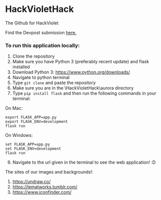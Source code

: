 # HackVioletHack
The Github for HackViolet

Find the Devpost submission <a href="https://devpost.com/software/aurora-aeu6v8">here.</a>
<br>

### To run this application locally:

1. Clone the repository
2. Make sure you have Python 3 (preferably recent update) and flask installed
3. Download Python 3: https://www.python.org/downloads/
4. Navigate to python terminal
5. Type ```git clone``` and paste the repository
7. Make sure you are in the \HackVioletHack\aurora directory 
8. Type ```pip install flask``` and then run the following commands in your terminal:

On Mac:
```
export FLASK_APP=app.py
export FLASK_ENV=development
flask run
```

On Windows:
```
set FLASK_APP=app.py
set FLASK_ENV=development
flask run
```

9. Navigate to the url given in the terminal to see the web application! :D

The sites of our images and backgrounds!:
1. https://undraw.co/
2. https://lematworks.tumblr.com/
3. https://www.iconfinder.com/
